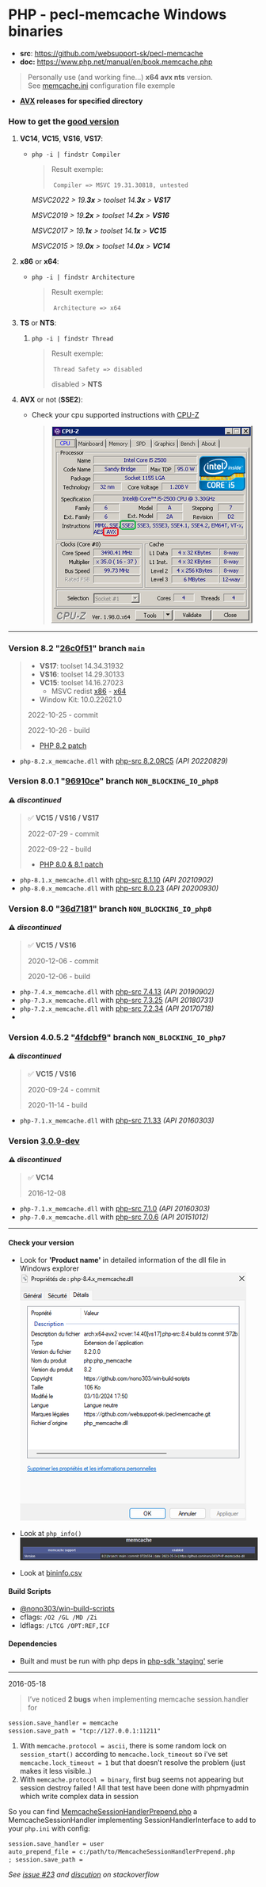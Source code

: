 # PHP - pecl-memcache Windows binaries

- **src**: https://github.com/websupport-sk/pecl-memcache
- **doc:** https://www.php.net/manual/en/book.memcache.php

> Personally use (and working fine...) **x64 avx nts** version.  
> See [memcache.ini](memcache.ini) configuration file exemple

- **[AVX](https://msdn.microsoft.com/fr-fr/library/jj620901.aspx) releases** __for specified directory__

### How to get the [good version](bininfo.csv)

1. **VC14**, **VC15**, **VS16**, **VS17**:

   - `php -i | findstr Compiler`

     > Result exemple:
     >
     > ​	`Compiler => MSVC 19.31.30818, untested`
     
     *MSVC2022 > 19.**3x** > toolset 14.**3x** > **VS17***
     
     *MSVC2019 > 19.**2x** > toolset 14.**2x** > **VS16***
     
     *MSVC2017 > 19.**1x** > toolset 14.**1x** > **VC15***
     
     *MSVC2015 > 19.**0x** > toolset 14.**0x** > **VC14***

2) **x86** or **x64**:

   - `php -i | findstr Architecture`

     > Result exemple:
     >
     > ​	`Architecture => x64`

3) **TS** or **NTS**:

   1) `php -i | findstr Thread`

      > Result exemple:
      >
      > ​	`Thread Safety => disabled`
      >
      > disabled > **NTS**

4) **AVX** or not (**SSE2**): 

   - Check your cpu supported instructions with [CPU-Z](https://www.cpuid.com/softwares/cpu-z.html)

     > ![](./avx.png)

---

### Version 8.2 "[26c0f51](https://github.com/websupport-sk/pecl-memcache/commit/26c0f5130050649762c550e0dac07d4f371e68d5)" branch `main`

> - **VS17**: toolset 14.34.31932
> - **VS16**: toolset 14.29.30133
> - **VC15**: toolset 14.16.27023
>   - MSVC redist  [x86](https://aka.ms/vs/16/release/vc_redist.x86.exe) - [x64](https://aka.ms/vs/16/release/vc_redist.x64.exe)
> - Window Kit: 10.0.22621.0
>
> 2022-10-25 - commit
>
> 2022-10-26 - build
>
> - [PHP 8.2 patch](php82.patch)

- `php-8.2.x_memcache.dll` with [php-src 8.2.0RC5](https://github.com/php/php-src/tree/php-8.2.0RC5) _(API 20220829)_

### Version 8.0.1 "[96910ce](https://github.com/websupport-sk/pecl-memcache/commit/96910ce9c4b59733d94162f422918256fe738e83)" branch `NON_BLOCKING_IO_php8`

#### :warning: _discontinued_ 

> :white_check_mark: **VC15 / VS16 / VS17**
> 
> 2022-07-29 - commit
> 
> 2022-09-22 - build
>
> - [PHP 8.0 & 8.1 patch](php8.patch) 

- `php-8.1.x_memcache.dll` with [php-src 8.1.10](https://github.com/php/php-src/tree/php-8.1.10) _(API 20210902)_
- `php-8.0.x_memcache.dll` with [php-src 8.0.23](https://github.com/php/php-src/tree/php-8.0.23) _(API 20200930)_

### Version 8.0 "[36d7181](https://github.com/websupport-sk/pecl-memcache/commit/36d71814591db47c58800e7c24ad77df1bf14ab1)" branch `NON_BLOCKING_IO_php8`

#### :warning: _discontinued_ 

> :white_check_mark: **VC15 / VS16**
>
> 2020-12-06 - commit
>
> 2020-12-06 - build

- `php-7.4.x_memcache.dll` with [php-src 7.4.13](https://github.com/php/php-src/tree/php-7.4.13) _(API 20190902)_
- `php-7.3.x_memcache.dll` with [php-src 7.3.25](https://github.com/php/php-src/tree/php-7.3.25) _(API 20180731)_
- `php-7.2.x_memcache.dll` with [php-src 7.2.34](https://github.com/php/php-src/tree/php-7.2.34) _(API 20170718)_
- 

### Version 4.0.5.2 "[4fdcbf9](https://github.com/websupport-sk/pecl-memcache/commit/4fdcbf9fdb6876b50cd73c614bf8130ee10ce2d2)" branch `NON_BLOCKING_IO_php7`

####          :warning: _discontinued_

> :white_check_mark: **VC15 / VS16**
>
> 2020-09-24 - commit
>
> 2020-11-14 - build

- `php-7.1.x_memcache.dll` with [php-src 7.1.33](https://github.com/php/php-src/tree/php-7.1.33) _(API 20160303)_

### Version [3.0.9-dev](https://github.com/websupport-sk/pecl-memcache/commit/4991c2fff22d00dc81014cc92d2da7077ef4bc86)

#### :warning: _discontinued_

> :white_check_mark: **VC14**
>
> 2016-12-08

- `php-7.1.x_memcache.dll` with [php-src 7.1.0](https://github.com/php/php-src/tree/php-7.1.0) _(API 20160303)_
- `php-7.0.x_memcache.dll` with [php-src 7.0.6](https://github.com/php/php-src/tree/php-7.0.6) _(API 20151012)_

----
#### **Check your version**

- Look for **'Product name'** in detailed information of the dll file in Windows explorer 
  ![image-20201114113957010](README_1.png)

- Look at `php_info()` 
  ![image-20201114113957010](README_2.png)

- Look at [bininfo.csv](./bininfo.csv)

#### **Build Scripts** 

- [@nono303/win-build-scripts](https://github.com/nono303/win-build-scripts)
- cflags: `/O2 /GL /MD /Zi`
- ldflags: `/LTCG /OPT:REF,ICF`

#### Dependencies

- Built and must be run with php deps in [php-sdk 'staging'](https://windows.php.net/downloads/php-sdk/deps/series/) serie

----
2016-05-18

> I’ve noticed __2 bugs__ when implementing memcache session.handler for 
```
session.save_handler = memcache
session.save_path = "tcp://127.0.0.1:11211"
```
1. With ```memcache.protocol = ascii```, there is some random lock on ```session_start()``` according to ```memcache.lock_timeout```
so i've set ```memcache.lock_timeout = 1``` but that doesn’t resolve the problem (just makes it less visible..)
2. With ```memcache.protocol = binary```, first bug seems not appearing but session destroy failed !
All that test have been done with phpmyadmin which write complex data in session

So you can find [MemcacheSessionHandlerPrepend.php](MemcacheSessionHandlerPrepend.php) a MemcacheSessionHandler implementing SessionHandlerInterface to add to your `php.ini` with config:
```
session.save_handler = user
auto_prepend_file = c:/path/to/MemcacheSessionHandlerPrepend.php
; session.save_path = 
```
_See [issue #23](https://github.com/websupport-sk/pecl-memcache/issues/23#issuecomment-327702906) and [discution](http://stackoverflow.com/questions/34952502/memcache-for-php7-on-windows/) on stackoverflow_
